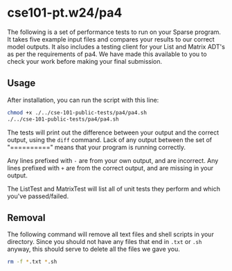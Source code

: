 # cse101-pt.w24/pa4

The following is a set of performance tests to run on your Sparse program.
It takes five example input files and compares your results to our correct
model outputs. It also includes a testing client for your List and Matrix
ADT's as per the requirements of pa4. We have made this available to you to
check your work before making your final submission.

## Usage

After installation, you can run the script with this line:

```bash
chmod +x ./../cse-101-public-tests/pa4/pa4.sh
./../cse-101-public-tests/pa4/pa4.sh
```

The tests will print out the difference between your output and the correct output,
using the `diff` command. Lack of any output between the set of "=========="
means that your program is running correctly.

Any lines prefixed with `-` are from your own output, and are incorrect. Any
lines prefixed with `+` are from the correct output, and are missing in your
output.

The ListTest and MatrixTest will list all of unit tests they perform and which
you've passed/failed.

## Removal

The following command will remove all text files and shell scripts in your
directory. Since you should not have any files that end in `.txt` or `.sh`
anyway, this should serve to delete all the files we gave you.

```bash
rm -f *.txt *.sh
```

